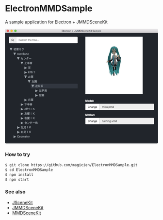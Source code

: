 # ElectronMMDSample

A sample application for Electron + JMMDSceneKit

![ScreenShort](https://github.com/magicien/ElectronMMDSample/blob/readme/readme/screenshot.png)

### How to try

```
$ git clone https://github.com/magicien/ElectronMMDSample.git
$ cd ElectronMMDSample
$ npm install
$ npm start
```

### See also

- [JSceneKit](https://github.com/magicien/JSceneKit/)
- [JMMDSceneKit](https://github.com/magicien/JMMDSceneKit/)
- [MMDSceneKit](https://github.com/magicien/MMDSceneKit/)

